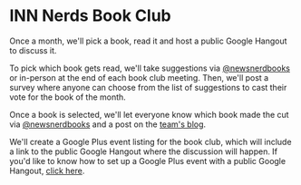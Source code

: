 # INN Nerds Book Club

Once a month, we'll pick a book, read it and host a public Google Hangout to discuss it.

To pick which book gets read, we'll take suggestions via [@newsnerdbooks](https://twitter.com/newsnerdbooks) or in-person at the end of each book club meeting. Then, we'll post a survey where anyone can choose from the list of suggestions to cast their vote for the book of the month.

Once a book is selected, we'll let everyone know which book made the cut via [@newsnerdbooks](https://twitter.com/newsnerdbooks) and a post on the [team's blog](http://nerds.investigativenewsnetwork.org/).

We'll create a Google Plus event listing for the book club, which will include a link to the public Google Hangout where the discussion will happen. If you'd like to know how to set up a Google Plus event with a public Google Hangout, [click here](https://github.com/INN/docs/blob/master/projects/tools.md#google-hangouts).

